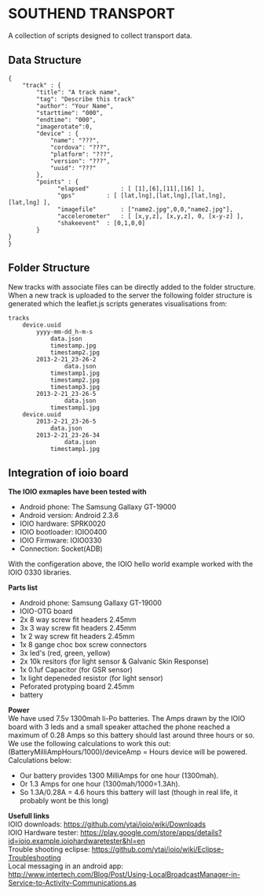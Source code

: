 SOUTHEND TRANSPORT
==================     
A collection of scripts designed to collect transport data.
  

Data Structure  
--------------
    {
    	"track" : {
            "title": "A track name",
            "tag": "Describe this track"
            "author": "Your Name", 
            "starttime": "000",
            "endtime": "000",
            "imagerotate":0,
            "device" : {
            	"name": "???",   
                "cordova": "???",
                "platform": "???",
                "version": "???",
                "uuid": "???"
            },
            "points" : {
                  "elapsed" 		: [ [1],[6],[11],[16] ],
                  "gps" 		: [ [lat,lng],[lat,lng],[lat,lng],[lat,lng] ],
                  "imagefile" 		: ["name2.jpg",0,0,"name2.jpg"],
                  "accelerometer" 	: [ [x,y,z], [x,y,z], 0, [x-y-z] ],
                  "shakeevent" 	: [0,1,0,0]
            }
	}
    }
Folder Structure
----------------
New tracks with associate files can be directly added to the folder structure.
When a new track is uploaded to the server the following folder structure is generated 
which the leaflet.js scripts generates visualisations from:

    tracks
    	device.uuid
    		yyyy-mm-dd_h-m-s
    			data.json
    			timestamp.jpg
    			timestamp2.jpg
    		2013-2-21_23-26-2
    		    	data.json
    			timestamp1.jpg
    			timestamp2.jpg
    			timestamp3.jpg
    		2013-2-21_23-26-5
    		    	data.json
    			timestamp1.jpg
    	device.uuid
    		2013-2-21_23-26-5
    			data.json
    		2013-2-21_23-26-34
    		        data.json
    			timestamp1.jpg
    

Integration of ioio board
-------------------------
**The IOIO exmaples have been tested with**  
- Android phone: The Samsung Gallaxy GT-19000
- Android version: Android 2.3.6
- IOIO hardware: SPRK0020
- IOIO bootloader: IOIO0400
- IOIO Firmware: IOIO0330
- Connection: Socket(ADB)
  
With the configeration above, the IOIO hello world example worked with the IOIO 0330 libraries.

**Parts list**  
- Android phone: Samsung Gallaxy GT-19000
- IOIO-OTG board
- 2x 8 way screw fit headers 2.45mm
- 3x 3 way screw fit headers 2.45mm 
- 1x 2 way screw fit headers 2.45mm
- 1x 8 gange choc box screw connectors
- 3x led's (red, green, yellow)
- 2x 10k resitors (for light sensor & Galvanic Skin Response)
- 1x 0.1uf Capacitor (for GSR sensor)
- 1x light depeneded resistor (for light sensor)
- Peforated protyping board 2.45mm
- battery

**Power**  
We have used 7.5v 1300mah li-Po batteries. 
The Amps drawn by the IOIO board with 3 leds and a small speaker attached the phone 
reached a maximum of 0.28 Amps so this battery should last around three hours or so.
We use the following calculations to work this out:
(BatteryMilliAmpHours/1000)/deviceAmp = Hours device will be powered.
Calculations below:
- Our battery provides 1300 MilliAmps for one hour (1300mah).
- Or 1.3 Amps for one hour (1300mah/1000=1.3Ah).
- So 1.3A/0.28A = 4.6 hours this battery will last (though in real life, it probably wont be this long)


**Usefull links**  
IOIO downloads: https://github.com/ytai/ioio/wiki/Downloads  
IOIO Hardware tester: https://play.google.com/store/apps/details?id=ioio.example.ioiohardwaretester&hl=en  
Trouble shooting eclipse: https://github.com/ytai/ioio/wiki/Eclipse-Troubleshooting  
Local messaging in an android app: http://www.intertech.com/Blog/Post/Using-LocalBroadcastManager-in-Service-to-Activity-Communications.as



